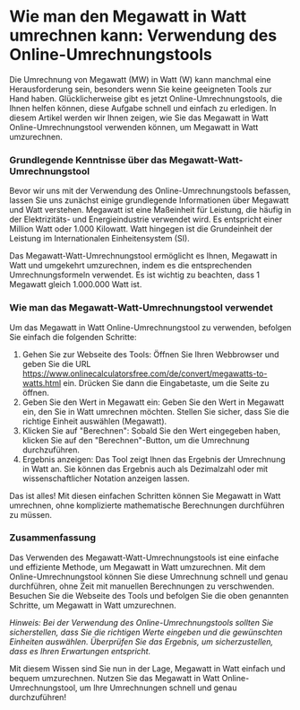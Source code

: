 Wie man den Megawatt in Watt umrechnen kann: Verwendung des Online-Umrechnungstools
===================================================================================

Die Umrechnung von Megawatt (MW) in Watt (W) kann manchmal eine Herausforderung sein, besonders wenn Sie keine geeigneten Tools zur Hand haben. Glücklicherweise gibt es jetzt Online-Umrechnungstools, die Ihnen helfen können, diese Aufgabe schnell und einfach zu erledigen. In diesem Artikel werden wir Ihnen zeigen, wie Sie das Megawatt in Watt Online-Umrechnungstool verwenden können, um Megawatt in Watt umzurechnen.

### Grundlegende Kenntnisse über das Megawatt-Watt-Umrechnungstool

Bevor wir uns mit der Verwendung des Online-Umrechnungstools befassen, lassen Sie uns zunächst einige grundlegende Informationen über Megawatt und Watt verstehen. Megawatt ist eine Maßeinheit für Leistung, die häufig in der Elektrizitäts- und Energieindustrie verwendet wird. Es entspricht einer Million Watt oder 1.000 Kilowatt. Watt hingegen ist die Grundeinheit der Leistung im Internationalen Einheitensystem (SI).

Das Megawatt-Watt-Umrechnungstool ermöglicht es Ihnen, Megawatt in Watt und umgekehrt umzurechnen, indem es die entsprechenden Umrechnungsformeln verwendet. Es ist wichtig zu beachten, dass 1 Megawatt gleich 1.000.000 Watt ist.

### Wie man das Megawatt-Watt-Umrechnungstool verwendet

Um das Megawatt in Watt Online-Umrechnungstool zu verwenden, befolgen Sie einfach die folgenden Schritte:

1. Gehen Sie zur Webseite des Tools: Öffnen Sie Ihren Webbrowser und geben Sie die URL <https://www.onlinecalculatorsfree.com/de/convert/megawatts-to-watts.html> ein. Drücken Sie dann die Eingabetaste, um die Seite zu öffnen.
2. Geben Sie den Wert in Megawatt ein: Geben Sie den Wert in Megawatt ein, den Sie in Watt umrechnen möchten. Stellen Sie sicher, dass Sie die richtige Einheit auswählen (Megawatt).
3. Klicken Sie auf "Berechnen": Sobald Sie den Wert eingegeben haben, klicken Sie auf den "Berechnen"-Button, um die Umrechnung durchzuführen.
4. Ergebnis anzeigen: Das Tool zeigt Ihnen das Ergebnis der Umrechnung in Watt an. Sie können das Ergebnis auch als Dezimalzahl oder mit wissenschaftlicher Notation anzeigen lassen.

Das ist alles! Mit diesen einfachen Schritten können Sie Megawatt in Watt umrechnen, ohne komplizierte mathematische Berechnungen durchführen zu müssen.

### Zusammenfassung

Das Verwenden des Megawatt-Watt-Umrechnungstools ist eine einfache und effiziente Methode, um Megawatt in Watt umzurechnen. Mit dem Online-Umrechnungstool können Sie diese Umrechnung schnell und genau durchführen, ohne Zeit mit manuellen Berechnungen zu verschwenden. Besuchen Sie die Webseite des Tools und befolgen Sie die oben genannten Schritte, um Megawatt in Watt umzurechnen.

*Hinweis: Bei der Verwendung des Online-Umrechnungstools sollten Sie sicherstellen, dass Sie die richtigen Werte eingeben und die gewünschten Einheiten auswählen. Überprüfen Sie das Ergebnis, um sicherzustellen, dass es Ihren Erwartungen entspricht.*

Mit diesem Wissen sind Sie nun in der Lage, Megawatt in Watt einfach und bequem umzurechnen. Nutzen Sie das Megawatt in Watt Online-Umrechnungstool, um Ihre Umrechnungen schnell und genau durchzuführen!